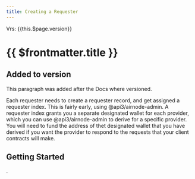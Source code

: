 ```yaml
---
title: Creating a Requester
---
```


Vrs: {{this.$page.version}}

# {{ $frontmatter.title }}


## Added to version

This paragraph was added after the Docs where versioned.

Each requester needs to create a requester record, and get assigned a requester index. This is fairly early, using @api3/airnode-admin. A requester index grants you a separate designated wallet for each provider, which you can use @api3/airnode-admin to derive for a specific provider. You will need to fund the address of thet designated wallet that you have derived if you want the provider to respond to the requests that your client contracts will make.

## Getting Started

.